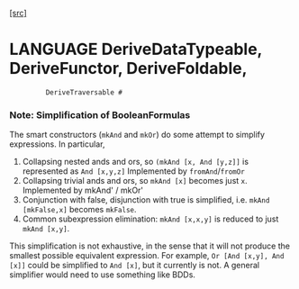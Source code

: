 [[src]](https://github.com/ghc/ghc/tree/master/compiler/utils/BooleanFormula.hs)
# LANGUAGE DeriveDataTypeable, DeriveFunctor, DeriveFoldable,
             DeriveTraversable #

### Note: Simplification of BooleanFormulas

The smart constructors (`mkAnd` and `mkOr`) do some attempt to simplify expressions. In particular,
 1. Collapsing nested ands and ors, so
     `(mkAnd [x, And [y,z]]`
    is represented as
     `And [x,y,z]`
    Implemented by `fromAnd`/`fromOr`
 2. Collapsing trivial ands and ors, so
     `mkAnd [x]` becomes just `x`.
    Implemented by mkAnd' / mkOr'
 3. Conjunction with false, disjunction with true is simplified, i.e.
     `mkAnd [mkFalse,x]` becomes `mkFalse`.
 4. Common subexpression elimination:
     `mkAnd [x,x,y]` is reduced to just `mkAnd [x,y]`.

This simplification is not exhaustive, in the sense that it will not produce
the smallest possible equivalent expression. For example,
`Or [And [x,y], And [x]]` could be simplified to `And [x]`, but it currently
is not. A general simplifier would need to use something like BDDs.